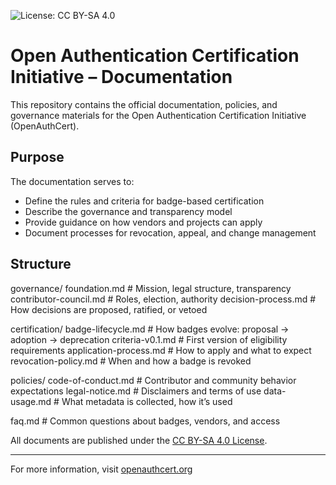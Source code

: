 ![License: CC BY-SA 4.0](https://img.shields.io/badge/License-CC%20BY--SA%204.0-lightgrey.svg)

# Open Authentication Certification Initiative – Documentation

This repository contains the official documentation, policies, and governance materials for the Open Authentication Certification Initiative (OpenAuthCert).

## Purpose

The documentation serves to:

- Define the rules and criteria for badge-based certification
- Describe the governance and transparency model
- Provide guidance on how vendors and projects can apply
- Document processes for revocation, appeal, and change management

## Structure

governance/
  foundation.md         # Mission, legal structure, transparency
  contributor-council.md # Roles, election, authority
  decision-process.md    # How decisions are proposed, ratified, or vetoed

certification/
  badge-lifecycle.md     # How badges evolve: proposal → adoption → deprecation
  criteria-v0.1.md       # First version of eligibility requirements
  application-process.md # How to apply and what to expect
  revocation-policy.md   # When and how a badge is revoked

policies/
  code-of-conduct.md     # Contributor and community behavior expectations
  legal-notice.md        # Disclaimers and terms of use
  data-usage.md          # What metadata is collected, how it’s used

faq.md                   # Common questions about badges, vendors, and access

All documents are published under the [CC BY-SA 4.0 License](https://github.com/OpenAuthCert/docs/blob/main/LICENSE).

---

For more information, visit [openauthcert.org](https://openauthcert.org)
